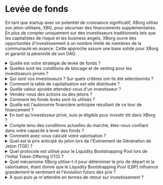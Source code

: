 # Levée de fonds

En tant que startup avec un potentiel de croissance significatif, XBorg utilise son jeton utilitaire, XBG, pour sécuriser des financements supplémentaires. En plus de compter uniquement sur des investisseurs traditionnels tels que les capitalistes de risque et les business angels, XBorg ouvre des opportunités d'investissement à un nombre limité de membres de la communauté en avance. Cette approche assure une base solide pour XBorg et garantit la pérennité de son DAO.

<details>

<summary>Quelle est votre stratégie de levée de fonds ? </summary>

Notre objectif dans la levée de capitaux est de faciliter la croissance et de couvrir les dépenses mensuelles de l'équipe. Nous sommes attentifs à ne pas lever trop de fonds et privilégions plutôt la valeur sur la quantité de capital. Actuellement, XBorg a une position financière robuste, avec une autonomie de 20 mois, et donc, il n'y a pas de besoin pressant de lever des fonds supplémentaires.

#### Tour stratégique

* Date : Été 2022
* Montant levé : 1 million de dollars
* Valorisation : 25 millions de dollars

#### Tour de seed

* Date : Avril-Septembre 2023
* Montant : 5 millions de dollars
* Valorisation : 45-55 millions de dollars

Alors que nous nous préparons à lancer notre jeton, notre plan actuel n'inclut pas de lever des tours de financement supplémentaires. Cependant, nous restons ouverts à ajuster notre stratégie en fonction de l'attraction que nous observons avec le protocole et de tout besoin potentiel de recrutements supplémentaires. Finalement, nous déciderons en fonction de ce qui est le mieux pour la croissance à long terme et le succès de XBorg.

</details>

<details>

<summary>Quelles sont les conditions de blocage et de vesting pour les investisseurs privés ? </summary>

Les investisseurs privés auront 10 % de leurs jetons débloqués lors de l'Événement de Génération de Jeton (TGE), suivi d'une période de blocage de 3 mois. Après la période de blocage, les jetons restants seront acquis sur une période de 18 mois.

Il est important de se rappeler que notre approche peut être sujette à changement en fonction des exigences spécifiques des bourses avec lesquelles nous nous engageons. Il n'est pas rare que les bourses de premier rang aient leur mot à dire dans la tokenomie et le calendrier de vesting/blocage d'un jeton donné, et nous pourrions avoir besoin d'ajuster notre stratégie pour répondre à leurs normes.

</details>

<details>

<summary>Qui sont vos investisseurs ? Sur quels critères ont-ils été sélectionnés ? </summary>

Nous avons été méticuleux dans la sélection de nos investisseurs pour le tour de financement initial, en privilégiant ceux qui apportent plus que du capital financier mais aussi ajoutent de la valeur à XBorg de manière significative. Nos investisseurs viennent de divers horizons, y compris :

* Aave et Lens Protocol : Des professionnels de ces entreprises apportent une expertise approfondie en technologie blockchain et en cryptomonnaie.
* Yield Guild Games : Expérience dans les économies virtuelles et les jeux blockchain.
* ESL/Face it, Faze, G2 : Ces noms représentent certains des plus grands noms de l'industrie de l'esport, offrant des perspectives et des réseaux dans le jeu compétitif.
* Ethereum France, Consensys : Ces contributeurs ont une connaissance approfondie d'Ethereum et du développement blockchain.
* Esport français : Apporte une solide compréhension du paysage de l'esport en France.
* Savvy Games : Experts en développement de jeux et stratégie.

</details>

<details>

<summary>Comment la table de capitalisation est-elle distribuée ?</summary>

Pour le tour stratégique, nous avons mis en place un plafond de 50 000 dollars par ticket d'investissement pour assurer une distribution équitable sur la table de capitalisation.

</details>

<details>

<summary>Quelle valeur ajoutée attendez-vous d'un investisseur ?</summary>

Un investisseur peut ajouter une valeur significative à XBorg en apportant des conseils stratégiques, du mentorat et un soutien financier au-delà de l'investissement initial. Les investisseurs peuvent offrir des perspectives sur le paysage concurrentiel, les tendances de l'industrie et les opportunités de croissance potentielles qui peuvent ne pas être immédiatement évidentes pour l'équipe de XBorg. Ils peuvent également fournir un accès à leurs réseaux et ressources, y compris des présentations à des partenaires potentiels, des conseillers et des clients. Cela peut aider XBorg à construire sa base d'utilisateurs, établir des partenariats et étendre sa portée sur le marché.

Au-delà du soutien financier, les investisseurs peuvent également apporter de la crédibilité et de la validation à XBorg, ce qui peut être crucial dans une industrie compétitive et en évolution rapide. Cela peut aider XBorg à se démarquer parmi ses pairs, attirer des investissements supplémentaires et construire une solide réputation de marque.

Dans l'ensemble, les investisseurs peuvent offrir une richesse de connaissances, d'expertise et de ressources pour aider XBorg à réussir à long terme. Ils peuvent fournir de la valeur bien au-delà du simple capital et aider XBorg à naviguer les défis d'une industrie dynamique et en constante évolution.

</details>

<details>

<summary>Vendez-vous des actions ou des jetons ? </summary>

À ce jour, XBorg n'a vendu que des jetons sans qu'aucune action ne soit proposée à la vente. Actuellement, les seuls actionnaires de l'entreprise sont SwissBorg et le fondateur de XBorg. Cette approche a été délibérément choisie pour assurer une concentration simplifiée sur l'accumulation de valeur pour l'entreprise sans diluer l'attention ou les ressources en distribuant des actions.

</details>

<details>

<summary>Comment les fonds levés sont-ils utilisés ? </summary>

Nous levons un tour de seed de 5 millions de dollars. Les fonds levés seront alloués comme suit et seront dépensés sur trois ans.

* Développements techniques : 60 % (3 000 000 de dollars) des fonds seront alloués aux développements techniques et aux coûts d'infrastructure. Cela représente le coût de 10 ingénieurs ETP pendant trois ans à un salaire moyen du marché de 7 000 dollars par mois.
* Marketing : 20 % (1 000 000 de dollars) du fonds seront alloués aux dépenses de marketing, campagnes d'influenceurs, relations publiques, opportunités de parrainage et événements.
* Liquidité et inscriptions en bourse : 10 % (500 000 de dollars) du fonds seront alloués aux paiements d'inscription en bourse et à la provision de liquidité.
* Coûts opérationnels : 10 % (500 000 de dollars) des fonds seront alloués au loyer des bureaux, aux frais juridiques et aux abonnements logiciels.
* La trésorerie actuelle couvre les coûts RH non techniques.

</details>

<details>

<summary>Quelle est l'autonomie financière anticipée résultant de ce tour de financement ?</summary>

Les fonds levés lors de ce tour sont censés fournir à XBorg une autonomie financière d'environ trois ans. Cela signifie que nous anticipons que les ressources obtenues soutiendront nos opérations et stratégies de croissance pour cette période.

</details>

<details>

<summary>En tant qu'investisseur privé, suis-je éligible pour investir tôt dans XBorg ?</summary>

XBorg étend les opportunités d'investissement précoce principalement aux investisseurs stratégiques ayant une expérience étendue dans le jeu, l'esport et/ou l'industrie du divertissement. En dehors de la levée de fonds communautaire, si vous ne répondez pas à ces qualifications, il se peut que l'investissement précoce ne soit pas possible. Cependant, une fois que nous atteindrons le stade du tour public, il sera ouvert à tous les investisseurs intéressés, quel que soit leur parcours ou leur expertise.

</details>

<details>

<summary>Compte tenu des conditions actuelles du marché, êtes-vous confiant dans votre capacité à lever des fonds ? </summary>

À ce jour, XBorg a suscité un intérêt significatif de la part des capitalistes de risque et des business angels, résultant en environ 1,5 million de dollars de financement potentiel pour le tour de seed. Notre équipe reconnaît que notre capacité à attirer des investisseurs dépend de la démonstration de progrès dans l'exécution de notre feuille de route et de l'obtention de traction sur le marché. Bien que nous restions engagés à sécuriser des financements, notre approche privilégie l'attraction d'investisseurs de haute qualité plutôt que l'accumulation d'un grand investissement.

</details>

<details>

<summary>Comment avez-vous calculé votre valorisation ? </summary>

Notre valorisation est basée sur des comparables. La liste des projets comparables peut être trouvée [ici](https://docs.google.com/spreadsheets/d/11sEz9B5ruauiKs3jPzSYJAc9VVpLu7QKnZHOLvxK_ws/edit?usp=sharing).

À ce stade du développement de notre entreprise, l'utilisation de méthodes de valorisation traditionnelles basées sur des multiples de bénéfices, des flux de trésorerie actualisés, la valeur comptable ou la valeur de liquidation ne fournirait pas une image complète ou précise de la valorisation de XBorg. En tant que startup naissante opérant dans le domaine très dynamique et en rapide évolution du GameFi et du SocialFi, notre valeur est largement déterminée par des facteurs plus intangibles tels que notre technologie, l'expertise de notre équipe et le potentiel de marché. Par conséquent, notre équipe adopte une approche plus holistique de la valorisation qui intègre diverses métriques et prend en compte les caractéristiques uniques de notre industrie et de notre entreprise.

Dans le cadre de notre processus de due diligence, notre équipe a analysé des projets comparables dans les espaces GameFi et SocialFi, en tenant compte de la valeur de trading actuelle de jetons similaires et des résultats des derniers tours d'investissement. Bien que ces facteurs aient joué un rôle dans la détermination de notre stratégie globale, nous reconnaissons également que d'autres variables, telles que la traction actuelle sur le marché, peuvent influencer l'appétit des investisseurs. Finalement, nous avons déterminé qu'une valorisation de 45 millions de dollars représentait le meilleur compromis entre attirer des investisseurs de haute qualité et générer un intérêt global suffisant pour l'investissement.

</details>

<details>

<summary>Quel est le prix anticipé du jeton lors de l'Événement de Génération de Jeton (TGE) ?</summary>

La levée de fonds publique est prévue pour être facilitée par un Balancer Liquidity Bootstrapping Pool, avec un prix de départ des jetons établi à 0,5 dollar. Le pool commencera avec un rapport de poids de 96:4 et s'équilibrera progressivement à un rapport de 50:50 sur une période de 72 heures. Cependant, il est important de noter que cette structure de prix et de pondération initiale peut être sujette à changement, conformément aux conditions spécifiques et aux exigences de toute future bourse avec laquelle XBorg collabore.

</details>



<details>
<summary>Quel protocole est utilisé pour le Liquidity Bootstrapping Pool lors de l'Initial Token Offering (ITO) ?</summary>

Le Liquidity Bootstrapping Pool pour notre Initial Token Offering utilise le protocole Balancer.

</details>

<details>

<summary>Quel mécanisme XBorg utilise-t-il pour déterminer le prix de départ et la valorisation, étant donné que le Liquidity Bootstrapping Pool (LBP) influence grandement le sentiment et l'évolution futurs des prix ?</summary>

Le Liquidity Bootstrapping Pool (LBP) sert de mécanisme clé qui facilite un processus de découverte de prix en douceur pour le jeton. Il permet une évaluation juste et efficace, pilotée par le marché, offrant un équilibre naturel et dynamique entre l'offre et la demande. Vous pouvez en apprendre davantage sur les LBPs [ici](https://docs.balancer.fi/concepts/pools/liquidity-bootstrapping.html#mental-model).

</details>

<details>

<summary>À quoi puis-je m'attendre en termes de retour sur investissement ?</summary>

Bien que les jetons XBG soient attendus à un prix plus élevé après le tour de financement initial, il est crucial de comprendre que les investissements comportent intrinsèquement des risques, et nous ne pouvons pas garantir un retour sur investissement positif. Comme tout investissement, la performance des jetons XBG est soumise aux conditions du marché et à d'autres facteurs qui peuvent influencer leur valeur.

</details>

&#x20;